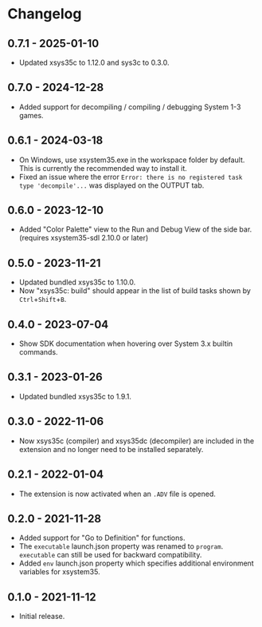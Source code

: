# Changelog

## 0.7.1 - 2025-01-10
- Updated xsys35c to 1.12.0 and sys3c to 0.3.0.

## 0.7.0 - 2024-12-28
- Added support for decompiling / compiling / debugging System 1-3 games.

## 0.6.1 - 2024-03-18
- On Windows, use xsystem35.exe in the workspace folder by default. This is
  currently the recommended way to install it.
- Fixed an issue where the error `Error: there is no registered task type
  'decompile'...` was displayed on the OUTPUT tab.

## 0.6.0 - 2023-12-10
- Added "Color Palette" view to the Run and Debug View of the side bar.
  (requires xsystem35-sdl 2.10.0 or later)

## 0.5.0 - 2023-11-21
- Updated bundled xsys35c to 1.10.0.
- Now "xsys35c: build" should appear in the list of build tasks shown by
  `Ctrl`+`Shift`+`B`.

## 0.4.0 - 2023-07-04
- Show SDK documentation when hovering over System 3.x builtin commands.

## 0.3.1 - 2023-01-26
- Updated bundled xsys35c to 1.9.1.

## 0.3.0 - 2022-11-06
- Now xsys35c (compiler) and xsys35dc (decompiler) are included in the
  extension and no longer need to be installed separately.

## 0.2.1 - 2022-01-04
- The extension is now activated when an `.ADV` file is opened.

## 0.2.0 - 2021-11-28
- Added support for "Go to Definition" for functions.
- The `executable` launch.json property was renamed to `program`. `executable`
  can still be used for backward compatibility.
- Added `env` launch.json property which specifies additional environment
  variables for xsystem35.

## 0.1.0 - 2021-11-12
- Initial release.
